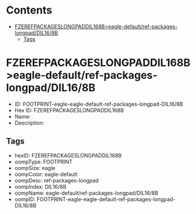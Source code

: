 



Contents
========

* [FZEREFPACKAGESLONGPADDIL168B>eagle-default/ref-packages-longpad/DIL16/8B](#fzerefpackageslongpaddil168beagle-defaultref-packages-longpaddil168b)
	* [Tags](#tags)

# FZEREFPACKAGESLONGPADDIL168B>eagle-default/ref-packages-longpad/DIL16/8B

- ID: FOOTPRINT-eagle-eagle-default-ref-packages-longpad-DIL16/8B
- Hex ID: FZEREFPACKAGESLONGPADDIL168B
- Name: 
- Description: 

## Tags

- hexID: FZEREFPACKAGESLONGPADDIL168B
- oompType: FOOTPRINT
- oompSize: eagle
- oompColor: eagle-default
- oompDesc: ref-packages-longpad
- oompIndex: DIL16/8B
- oompName: eagle-default/ref-packages-longpad/DIL16/8B
- oompID: FOOTPRINT-eagle-eagle-default-ref-packages-longpad-DIL16/8B
